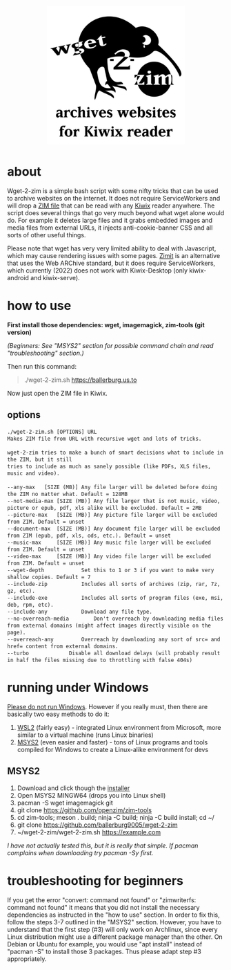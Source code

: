 <h1 align="center">
  <img width=320 src="logo_400.png" alt="wget-2-zim logo">
</h1>

# about
Wget-2-zim is a simple bash script with some nifty tricks that can be used to archive websites on the internet. It does not require ServiceWorkers and will drop a [ZIM file](https://wiki.openzim.org/) that can be read with any [Kiwix](https://www.kiwix.org/en/) reader anywhere. The script does several things that go very much beyond what wget alone would do. For example it deletes large files and it grabs embedded images and media files from external URLs, it injects anti-cookie-banner CSS and all sorts of other useful things. 

Please note that wget has very very limited ability to deal with Javascript, which may cause rendering issues with some pages. [Zimit](https://github.com/openzim/zimit) is an alternative that uses the Web ARChive standard, but it does require ServiceWorkers, which currently (2022) does not work with Kiwix-Desktop (only kiwix-android and kiwix-serve).

# how to use 

**First install those dependencies: wget, imagemagick, zim-tools (git version)**

*(Beginners: See "MSYS2" section for possible command chain and read "troubleshooting" section.)*

Then run this command:

> ./wget-2-zim.sh https://ballerburg.us.to

Now just open the ZIM file in Kiwix.

## options
```
./wget-2-zim.sh [OPTIONS] URL
Makes ZIM file from URL with recursive wget and lots of tricks.
 
wget-2-zim tries to make a bunch of smart decisions what to include in the ZIM, but it still
tries to include as much as sanely possible (like PDFs, XLS files, music and video).
 
--any-max	[SIZE (MB)]	Any file larger will be deleted before doing the ZIM no matter what. Default = 128MB
--not-media-max [SIZE (MB)]	Any file larger that is not music, video, picture or epub, pdf, xls alike will be excluded. Default = 2MB
--picture-max 	[SIZE (MB)]	Any picture file larger will be excluded from ZIM. Default = unset
--document-max 	[SIZE (MB)]	Any document file larger will be excluded from ZIM (epub, pdf, xls, ods, etc.). Default = unset
--music-max 	[SIZE (MB)]	Any music file larger will be excluded from ZIM. Default = unset
--video-max 	[SIZE (MB)]	Any video file larger will be excluded from ZIM. Default = unset
--wget-depth			Set this to 1 or 3 if you want to make very shallow copies. Default = 7
--include-zip 			Includes all sorts of archives (zip, rar, 7z, gz, etc).
--include-exe			Includes all sorts of program files (exe, msi, deb, rpm, etc).
--include-any			Download any file type.
--no-overreach-media		Don't overreach by downloading media files from external domains (might affect images directly visible on the page).
--overreach-any			Overreach by downloading any sort of src= and href= content from external domains.
--turbo				Disable all download delays (will probably result in half the files missing due to throttling with false 404s)
```

# running under Windows

[Please do not run Windows](https://ballerburg.us.to/about-your-obligation-to-boycott-windows-11/). However if you really must, then there are basically two easy methods to do it: 

1. [WSL2](https://docs.microsoft.com/en-us/windows/wsl/setup/environment) (fairly easy) - integrated Linux environment from Microsoft, more similar to a virtual machine (runs Linux binaries)
2. [MSYS2](https://www.msys2.org/) (even easier and faster) - tons of Linux programs and tools compiled for Windows to create a Linux-alike environment for devs

## MSYS2 

1. Download and click though the [installer](https://www.msys2.org/) 
2. Open MSYS2 MINGW64 (drops you into Linux shell)
3. pacman -S wget imagemagick git
4. git clone https://github.com/openzim/zim-tools
5. cd zim-tools; meson . build; ninja -C build; ninja -C build install; cd ~/
6. git clone https://github.com/ballerburg9005/wget-2-zim
7. ~/wget-2-zim/wget-2-zim.sh https://example.com

*I have not actually tested this, but it is really that simple. If pacman complains when downloading try pacman -Sy first.*

# troubleshooting for beginners

If you get the error "convert: command not found" or "zimwriterfs: command not found" it means that you did not install the necessary dependencies as instructed in the "how to use" section. In order to fix this, follow the steps 3-7 outlined in the "MSYS2" section. However, you have to understand that the first step (#3) will only work on Archlinux, since every Linux distribution might use a different package manager than the other. On Debian or Ubuntu for example, you would use "apt install" instead of "pacman -S" to install those 3 packages. Thus please adapt step #3 appropriately.
